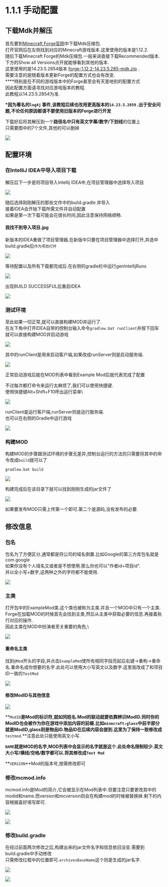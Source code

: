 # 1.1.1 手动配置

## 下载Mdk并解压

首先要到[Minecraft Forge官网](https://files.minecraftforge.net/)中下载Mdk压缩包.\
打开官网后在左侧找到对应的Minecraft游戏版本.这里使用的版本是1.12.2.\
随后下载Minecraft Forge的Mdk压缩包.一般来讲直接下载Recommended版本.\
下方的Show all Versions点开就能够看到其他的版本.\
这里使用的是14.23.5.2854版本 [forge-1.12.2-14.23.5.285](https://files.minecraftforge.net/maven/net/minecraftforge/forge/1.12.2-14.23.5.2854/forge-1.12.2-14.23.5.2854-mdk.zip)[-mdk.zip](https://files.minecraftforge.net/maven/net/minecraftforge/forge/1.12.2-14.23.5.2854/forge-1.12.2-14.23.5.2854-mdk.zip) . \
需要注意的是随着版本更新Forge的配置方式也会有改变.\
****特别是在不同的游戏版本中的Forge甚至会有天差地别的配置方式\
因此配置方面请寻找对应游戏版本的教程.\
此教程以14.23.5.2854为准.

**\*因为著名的`log4j` 事件,该教程后续也改用更高版本的`14.23.5.2859` .出于安全问题,不论任何原因都请不要使用旧版本的Forge进行开发**

下载好后将其解压到一个**路径名中只有英文字幕/数字/下划线**的位置上\
只需要图中的7个文件,其他的可以删掉

![](<../../../assets/image (16).png>)

## 配置环境

### 在IntelliJ IDEA中导入项目下载

解压后下一步是将项目导入Intellij IDEA中,在项目管理器中选择导入项目

![](<../../.gitbook/assets/image (56).png>)

随后选择刚刚解压的那些文件中的build.gradle 并导入\
接着IDEA会开始下载所需文件并自动配置\
如果是第一次下载可能会花很长时间,因此注意保持网络顺畅.

#### 我找不到导入项目.jpg

新版本的IDEA重做了项目管理器,在新版中只要在项目管理器中选择打开,并选中build.gradle后`作为项目打开`



![](<../../.gitbook/assets/image (64).png>)

等待配置以及所有下载都完成后.在右侧的gradle栏中运行genIntellijRuns

![](<../../.gitbook/assets/image (37).png>)

出现BUILD SUCCESSFUL后重启IDEA

![](<../../.gitbook/assets/image (47).png>)

### 测试环境

至此如果一切正常,就可以直接构建MOD并运行了.\
在左下角中打开IDEA自带的控制台输入命令`gradlew.bat runClient`并按下回车就可以直接构建MOD并启动游戏

![](<../../.gitbook/assets/image (24).png>)

其中的runClient是用来启动客户端,如果改成runServer则是启动服务端.

![](<../../.gitbook/assets/image (61).png>)

正常启动游戏后能在MOD列表中看到Example Mod后就代表完成了配置

不过每次都打命令来运行太麻烦了,我们可以使用快捷键.\
使用快捷键Alt+Shift+F10呼出运行菜单\


![](<../../.gitbook/assets/image (48).png>)

runClient是运行客户端,runServer则是运行服务端.\
也可以在右侧的Gradle中运行游戏

![](<../../.gitbook/assets/image (67).png>)

### 构建MOD

构建MOD的步骤跟测试环境的步骤无差异,控制台运行的方法则只需要将其中的命令改成`build`就可以了

```
gradlew.bat build
```

![](<../../.gitbook/assets/image (68).png>)

构建完成后在该目录下就可以找到刚刚生成的jar文件了

![](<../../.gitbook/assets/image (58).png>)

如果要发布MOD只需上传第一个即可.第二个是源码,没有发布的必要.

## 修改信息

### 包名

包名为了方便区分,通常都是将公司的域名倒置.比如Google的第三方库包名就是com.google\
如果你没有个人域名又或者是不想使用.那么你也可以"作者id+项目id".\
并以全小写+数字,这两种之外的字符都不能使用.

![](<../../.gitbook/assets/image (43).png>)

### 主类

打开包中的ExampleMod类.这个类也被称为主类.并且一个MOD中只有一个主类.\
Forge在加载MOD的时候首先会找到主类,然后从主类中获取必要的信息.再接着执行对应的操作.\
因此主类在MOD中扮演者至关重要的角色,\


![](<../../.gitbook/assets/image (40).png>)

#### 重命名主类

找到`@Mod`开头的字段,并点击`ExampleMod`使所有相同字段亮起后右键→重构→重命名.重命名成你想要的名字.此处可以使用大小写英文以及数字.这里我改成了和项目ID一致的`TestMod`

![](<../../.gitbook/assets/image (60).png>)

#### 修改ModID与其他信息

![](<../../.gitbook/assets/image (1).png>)

**`ModID`**是Mod的标识符,就如同姓名.Mod的联动就要依靠辨识ModID.同时你的ModID也会被作为你在游戏中添加内容的前缀.比如`minecraft:glass`中前半部分就是ModID,glass则是物品ID.物品ID在后续内容会提到.这里为了保持一致修改成**`testmod`.**注意此处只能使用英文小写.

**`NAME`**就是MOD的名字,MOD列表中会显示的名字就是这个.此处命名限制较少.英文大小写/横线/空格/数字都可以.将其修改成**`Test Mod`**

**`VERSION`**Mod的版本号,按需修改即可

### 修改mcmod.info

mcmod.info是Mod的简介,它会被显示在Mod列表中.但要注意只要更改其中的modid和name.而version和mcversion则会在构建mod的时候被替换掉.剩下的内容根据喜好填写即可.

![](<../../.gitbook/assets/image (6).png>)

![](<../../.gitbook/assets/image (8).png>)

### 修改build.gradle

在经过前面两次修改之后,构建出来的jar文件名字和信息依旧没变.需要到build.gradle中手动修改\
只需修改红框中的位置即可.`archivesBaseName`这个则是生成的jar名字.

![](<../../.gitbook/assets/image (49).png>)

![](<../../.gitbook/assets/image (63).png>)
